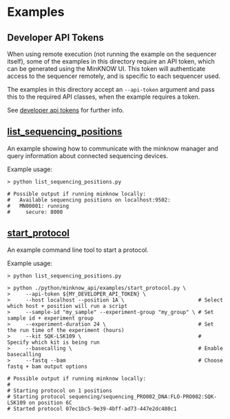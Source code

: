 Examples
========

Developer API Tokens
--------------------

When using remote execution (not running the example on the sequencer itself), some of the examples in this directory require
an API token, which can be generated using the MinKNOW UI. This token will authenticate access to the sequencer remotely,
and is specific to each sequencer used.

The examples in this directory accept an `--api-token` argument and pass this to the required API classes, when the example
requires a token.

See [developer api tokens](../../../API_TOKENS.md) for further info.


[list_sequencing_positions](list_sequencing_positions.py)
-----------------------------------------------------------

An example showing how to communicate with the minknow manager and query information about connected sequencing devices.

Example usage:

```
> python list_sequencing_positions.py

# Possible output if running minknow locally:
#   Available sequencing positions on localhost:9502:
#   MN00001: running
#     secure: 8000

```


[start_protocol](start_protocol.py)
-------------------------------------

An example command line tool to start a protocol.

Example usage:

```
> python list_sequencing_positions.py

> python ./python/minknow_api/examples/start_protocol.py \
>     --api-token ${MY_DEVELOPER_API_TOKEN} \
>     --host localhost --position 1A \                        # Select which host + position will run a script
>     --sample-id "my_sample" --experiment-group "my_group" \ # Set sample id + experiment group
>     --experiment-duration 24 \                              # Set the run time of the experiment (hours)
>     --kit SQK-LSK109 \                                      # Specify which kit is being run
>     --basecalling \                                         # Enable basecalling
>     --fastq --bam                                           # Choose fastq + bam output options

# Possible output if running minknow locally:
#
# Starting protocol on 1 positions
# Starting protocol sequencing/sequencing_PRO002_DNA:FLO-PRO002:SQK-LSK109 on position 6C
# Started protocol 07ec1bc5-9e39-4bff-ad73-447e2dc480c1

```